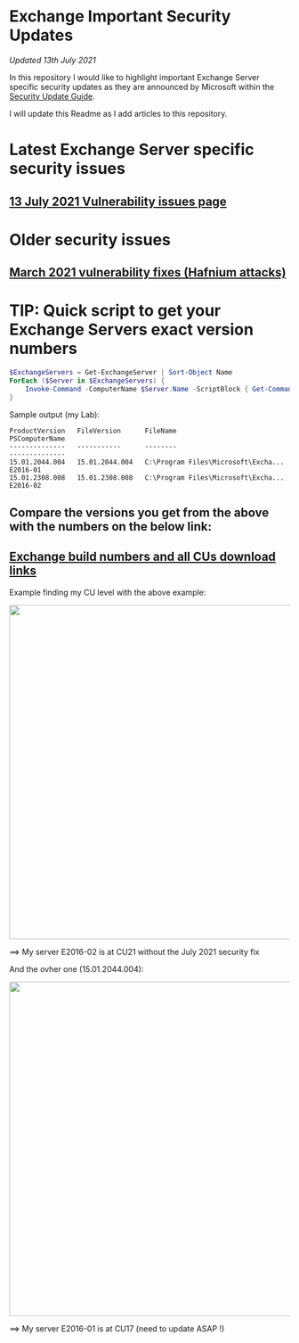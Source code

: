 # Exchange Important Security Updates
*Updated 13th July 2021*

In this repository I would like to highlight important Exchange Server specific security updates as they are announced by Microsoft within the [Security Update Guide](https://msrc.microsoft.com/update-guide).

I will update this Readme as I add articles to this repository.

# Latest Exchange Server specific security issues

## [13 July 2021 Vulnerability issues page](https://github.com/SammyKrosoft/Exchange-Critical-Security-Updates-Notes-from-a-Microsoft-Engineer/blob/main/July-13-2021-Vulnerability.md)

# Older security issues

## [March 2021 vulnerability fixes (Hafnium attacks)](https://github.com/SammyKrosoft/Exchange-Critical-Security-Updates-Notes-from-a-Microsoft-Engineer/blob/main/March-2021-Hafnium-Attacks-Protection.md)

# TIP: Quick script to get your Exchange Servers exact version numbers

```powershell
$ExchangeServers = Get-ExchangeServer | Sort-Object Name
ForEach ($Server in $ExchangeServers) {
    Invoke-Command -ComputerName $Server.Name -ScriptBlock { Get-Command Exsetup.exe | ForEach-Object { $_.FileversionInfo } }
}
```

Sample output (my Lab):

```output
ProductVersion   FileVersion      FileName                            PSComputerName                    
--------------   -----------      --------                            --------------                    
15.01.2044.004   15.01.2044.004   C:\Program Files\Microsoft\Excha... E2016-01                          
15.01.2308.008   15.01.2308.008   C:\Program Files\Microsoft\Excha... E2016-02                          
```

## Compare the versions you get from the above with the numbers on the below link:

## [Exchange build numbers and all CUs download links](https://docs.microsoft.com/en-us/exchange/new-features/build-numbers-and-release-dates?view=exchserver-2019)

Example finding my CU level with the above example:

<img src = https://user-images.githubusercontent.com/33433229/125547107-9a243329-43fc-4435-b32b-8613d5fc1a74.png width = 600>

==> My server E2016-02 is at CU21 without the July 2021 security fix

And the ovher one (15.01.2044.004):

<img src = "https://user-images.githubusercontent.com/33433229/125547168-b23686d5-9160-4961-ab57-8624369ac27b.png" width = 600>

==> My server E2016-01 is at CU17 (need to update ASAP !)


